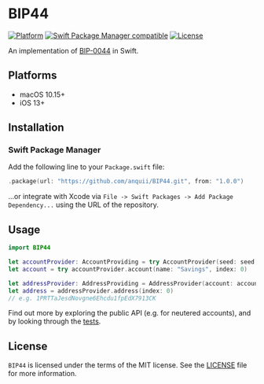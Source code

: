# BIP44

[![Platform](https://img.shields.io/badge/Platforms-macOS%20%7C%20iOS-blue)](#platforms)
[![Swift Package Manager compatible](https://img.shields.io/badge/SPM-compatible-orange)](#swift-package-manager)
[![License](https://img.shields.io/badge/license-MIT-green.svg)](https://github.com/anquii/BIP44/blob/main/LICENSE)

An implementation of [BIP-0044](https://github.com/bitcoin/bips/blob/master/bip-0044.mediawiki) in Swift.

## Platforms
- macOS 10.15+
- iOS 13+

## Installation

### Swift Package Manager

Add the following line to your `Package.swift` file:
```swift
.package(url: "https://github.com/anquii/BIP44.git", from: "1.0.0")
```
...or integrate with Xcode via `File -> Swift Packages -> Add Package Dependency...` using the URL of the repository.

## Usage

```swift
import BIP44

let accountProvider: AccountProviding = try AccountProvider(seed: seed, coinType: coinType)
let account = try accountProvider.account(name: "Savings", index: 0)

let addressProvider: AddressProviding = AddressProvider(account: account, addressType: .`external`, addressVersion: 0)
let address = addressProvider.address(index: 0)
// e.g. 1PRTTaJesdNovgne6Ehcdu1fpEdX7913CK
```

Find out more by exploring the public API (e.g. for neutered accounts), and by looking through the [tests](Tests/BIP44Tests).

## License

`BIP44` is licensed under the terms of the MIT license. See the [LICENSE](LICENSE) file for more information.
